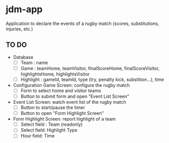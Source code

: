 # jdm-app
 Application to declare the events of a rugby match (scores, substitutions, injuries, etc.)

## TO DO
- Database
  - [ ] Team : name
  - [ ] Game : teamHome, teamVisitor, finalScoreHome, finalScoreVisitor, highlightsHome, highlightsVisitor
  - [ ] Highlight : gameId, teamId, type (try, penalty kick, substition...), time
- Configuration Game Screen: configure the rugby match
  - [ ] Form to select home and visitor teams
  - [ ] Button to submit form and open "Event List Screen"
- Event List Screen: watch event list of the rugby match
  - [ ] Button to start/pause the timer
  - [ ] Button to open "Form Highlight Screen"
- Form Highlight Screen: report highlight of a team
  - [ ] Select field : Team (readonly)
  - [ ] Select field: Highlight Type
  - [ ] Hour field: Time
